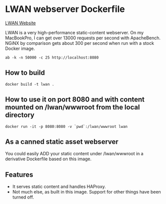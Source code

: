 # LWAN webserver Dockerfile

[LWAN Website](https://lwan.ws/)

LWAN is a very high-performance static-content webserver.  On my MacBookPro, I can get over 13000
requests per second with ApacheBench.  NGiNX by comparison gets about 300 per second when run with
a stock Docker image.

``` ab -k -n 50000 -c 25 http://localhost:8080 ```


##  How to build
```
docker build -t lwan .
```

##  How to use it on port 8080 and with content mounted on /lwan/wwwroot from the local directory
```
docker run -it -p 8080:8080 -v `pwd`:/lwan/wwwroot lwan
```

##  As a canned static asset webserver

You could easily ADD your static content under /lwan/wwwroot in a derivative Dockerfile based on
this image.

##  Features
*  It serves static content and handles HAProxy.
*  Not much else, as built in this image.  Support for other things have been turned off.

